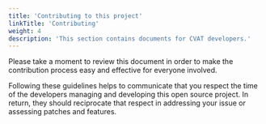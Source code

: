 ```yaml
---
title: 'Contributing to this project'
linkTitle: 'Contributing'
weight: 4
description: 'This section contains documents for CVAT developers.'
---
```


Please take a moment to review this document in order to make the contribution
process easy and effective for everyone involved.

Following these guidelines helps to communicate that you respect the time of
the developers managing and developing this open source project. In return,
they should reciprocate that respect in addressing your issue or assessing
patches and features.
